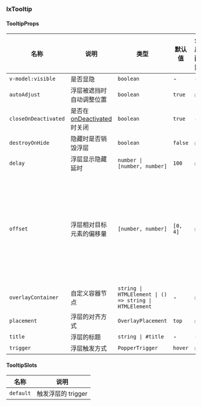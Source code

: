 
### IxTooltip

#### TooltipProps

| 名称 | 说明 | 类型  | 默认值 | 全局配置 | 备注 |
| --- | --- | --- | --- | --- | --- |
| `v-model:visible` | 是否显隐 | `boolean` | - | - | - |
| `autoAdjust` | 浮层被遮挡时自动调整位置 | `boolean` | `true` | ✅ | - |
| `closeOnDeactivated` | 是否在 [onDeactivated](https://cn.vuejs.org/api/composition-api-lifecycle.html#ondeactivated) 时关闭 | `boolean` | `true` | - | - |
| `destroyOnHide` | 隐藏时是否销毁浮层 | `boolean` | `false` | ✅ | - |
| `delay` | 浮层显示隐藏延时 | `number \| [number, number]` | `100` | ✅ | - |
| `offset` | 浮层相对目标元素的偏移量 | `[number, number]` | `[0, 4]` | ✅ | 第一个元素是水平偏移量，第二个元素是垂直偏移量 |
| `overlayContainer` | 自定义容器节点 | `string \| HTMLElement \| () => string \| HTMLElement` | - | ✅ | - |
| `placement` | 浮层的对齐方式 | `OverlayPlacement` | `top` | ✅ | - |
| `title` | 浮层的标题 | `string \| #title` | - | - | - |
| `trigger` | 浮层触发方式 | `PopperTrigger` | `hover` | ✅ | - |

#### TooltipSlots

| 名称 | 说明 |
| --- | --- |
| `default` | 触发浮层的 trigger |

